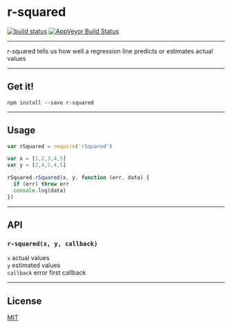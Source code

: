 # r-squared

[![build status](http://img.shields.io/travis/Balou9/r-squared.svg?style=flat)](http://travis-ci.org/Balou9/r-squared) [![AppVeyor Build Status](https://ci.appveyor.com/api/projects/status/github/Balou9/r-squared?branch=master&svg=true)](https://ci.appveyor.com/project/Balou9/r-squared)

***

r-squared tells us how well a regression line predicts or estimates actual values

***

## Get it!

```
npm install --save r-squared
```

***

## Usage

``` js
var rSquared = require('rSquared')

var x = [1,2,3,4,5]
var y = [2,4,5,4,5]

rSquared.rSquared(x, y, function (err, data) {
  if (err) throw err
  console.log(data)
})

```

***

## API

### `r-squared(x, y, callback)`

`x` actual values  
`y` estimated values  
`callback` error first callback

***

## License

[MIT](./license.md)
